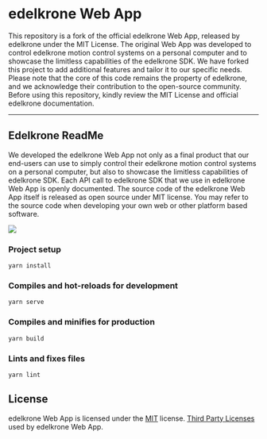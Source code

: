 # edelkrone Web App

This repository is a fork of the official edelkrone Web App, released by edelkrone under the MIT License. The original Web App was developed to control edelkrone motion control systems on a personal computer and to showcase the limitless capabilities of the edelkrone SDK. We have forked this project to add additional features and tailor it to our specific needs. Please note that the core of this code remains the property of edelkrone, and we acknowledge their contribution to the open-source community. Before using this repository, kindly review the MIT License and official edelkrone documentation.


---

## Edelkrone ReadMe

We developed the edelkrone Web App not only as a final product that our end-users can use to simply control their edelkrone motion control systems on a personal computer, but also to showcase the limitless capabilities of edelkrone SDK. Each API call to edelkrone SDK that we use in edelkrone Web App is openly documented. The source code of the edelkrone Web App itself is released as open source under MIT license. You may refer to the source code when developing your own web or other platform based software.

![](https://cdn.shopify.com/s/files/1/2463/3081/t/5/assets/edelkrone-web-app.png?33876472634)

### Project setup
```
yarn install
```

### Compiles and hot-reloads for development
```
yarn serve
```

### Compiles and minifies for production
```
yarn build
```

### Lints and fixes files
```
yarn lint
```

## License

edelkrone Web App is licensed under the [MIT](LICENSE) license. [Third Party Licenses](third-party-licenses.md) used by edelkrone Web App.
